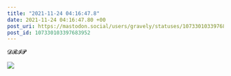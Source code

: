 ```yaml
---
title: "2021-11-24 04:16:47.8"
date: 2021-11-24 04:16:47.80 +00
post_uri: https://mastodon.social/users/gravely/statuses/107330103397683952
post_id: 107330103397683952
---
```

𝓓𝓡𝓘𝓟


![](/images/107330103258310251.jpg)

